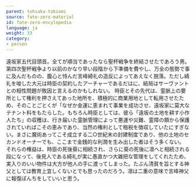 ```yaml
---
parent: tohsaka-tokiomi
source: fate-zero-material
id: fate-zero-encylopedia
language: ja
weight: 33
category:
- person
---
```


遠坂家五代目頭首。全てが順当であったなら聖杯戦争を終結させたであろう男。
第四次聖杯戦争より以前のかなり早い段階から下準備を費やし、万全の態勢で事に及んだものの、腹心と恃んだ言峰綺礼の造反によってあえなく脱落。ただし綺礼を唆した大元は時臣の契約したアーチャーであるだはに、結局はサーヴァントとの相性問題が敗因と言えるのかもしれない。
時臣とその先代は、霊脈上の要所として権利を押さえてあった地所を、積極的に商業用地として転用させたため、そのことごとくが「なぜか金運に恵まれて事業を成功させ、遠坂家に莫大なテナント料をもたらした。もちろん時臣としては、彼ら「遠坂の土地を耕す小作人たち」の収穫は、行き届いた霊脈管理によって悪運や災難、霊障の類から保護されていればこその恵みであり、当然の権利として租税を徴収していたにすぎない。まさに魔術あってこそ成立する二○世紀末の封建制度であり、他の土地のセカンドオーナーでも、ここまで金銭的な利潤を生み出した者はそう多くない。
それらの権益は、時臣の死後葵に相続され、さらに葵の死後に凛へと相続される段になって、後見人である綺礼が実に愚直かつ大雑把な管理をしてくれたため、実入りのいい物件は大方が他人の手に渡ってしまった。たぶん清貧を旨とする神父としては教育上宜しくないとでも思ったのだろう。凛は二重の意味で言峰神父に報復ぽんちをしていいと思う。
